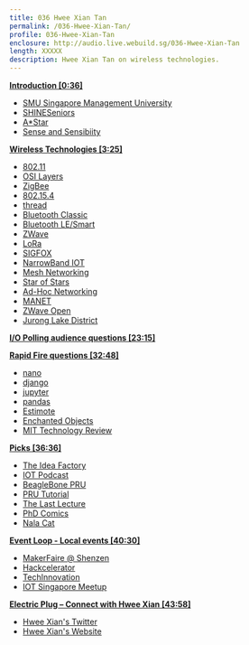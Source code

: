 ```yaml
---
title: 036 Hwee Xian Tan
permalink: /036-Hwee-Xian-Tan/
profile: 036-Hwee-Xian-Tan
enclosure: http://audio.live.webuild.sg/036-Hwee-Xian-Tan
length: XXXXX
description: Hwee Xian Tan on wireless technologies.
---
```


**[Introduction [0:36]](#t=0:36)**

- [SMU Singapore Management University](http://www.smu.edu.sg/)
- [SHINESeniors](http://icity.smu.edu.sg/shinesenior-home)
- [A*Star](https://www.a-star.edu.sg/)
- [Sense and Sensibiity](http://sns.i2r.a-star.edu.sg/)

**[Wireless Technologies [3:25]](#t=3:25)**

- [802.11](https://en.wikipedia.org/wiki/IEEE_802.11)
- [OSI Layers](https://en.wikipedia.org/wiki/OSI_model)
- [ZigBee](http://www.zigbee.org/)
- [802.15.4](https://en.wikipedia.org/wiki/IEEE_802.15.4)
- [thread](https://en.wikipedia.org/wiki/Thread_(network_protocol))
- [Bluetooth Classic](https://en.wikipedia.org/wiki/Bluetooth)
- [Bluetooth LE/Smart](https://en.wikipedia.org/wiki/Bluetooth_low_energy)
- [ZWave](http://www.z-wave.com/)
- [LoRa](https://www.lora-alliance.org/)
- [SIGFOX](https://www.sigfox.com/)
- [NarrowBand IOT](https://en.wikipedia.org/wiki/NarrowBand_IOT)
- [Mesh Networking](https://en.wikipedia.org/wiki/Mesh_networking)
- [Star of Stars](https://www.thethingsnetwork.org/wiki/LoRaWAN/Overview)
- [Ad-Hoc Networking](https://en.wikipedia.org/wiki/Wireless_ad_hoc_network)
- [MANET](https://www.ietf.org/rfc/rfc2501.txt)
- [ZWave Open](http://www.sigmadesigns.com/news/sigma-designs-releases-z-wave-interoperability-layer-into-the-public-domain/)
- [Jurong Lake District](https://www.ura.gov.sg/sales/BLWay/JLD-brochure.pdf)


**[I/O Polling audience questions [23:15]](#t=23:15)**


**[Rapid Fire questions  [32:48]](#t=32:48)**

- [nano](https://www.nano-editor.org/)
- [django](https://www.djangoproject.com/)
- [jupyter](http://jupyter.org/)
- [pandas](http://pandas.pydata.org/)
- [Estimote](http://estimote.com/)
- [Enchanted Objects](https://www.amazon.com/Enchanted-Objects-Innovation-Design-Technology/dp/1476725640)
- [MIT Technology Review](https://www.technologyreview.com/)

**[Picks [36:36]](#t=36:36)**

- [The Idea Factory](https://www.amazon.com/Idea-Factory-Great-American-Innovation/dp/0143122797)
- [IOT Podcast](http://iotpodcast.com/)
- [BeagleBone PRU](http://beagleboard.org/pru)
- [PRU Tutorial](http://www.righto.com/2016/08/pru-tips-understanding-beaglebones.html?m=1)
- [The Last Lecture](https://www.youtube.com/watch?v=ji5_MqicxSo)
- [PhD Comics](http://phdcomics.com/comics.php)
- [Nala Cat](https://nalacat.com/)

**[Event Loop - Local events [40:30]](#t=40:30)**

- [MakerFaire @ Shenzen](http://www.makerfaireshenzhen.com/)
- [Hackcelerator](http://angelhack.com/hackcelerator/)
- [TechInnovation](http://www.techinnovation.com.sg/)
- [IOT Singapore Meetup](http://www.meetup.com/IoT_Singapore/)

**[Electric Plug  – Connect with Hwee Xian [43:58]](#t=43:59)**

- [Hwee Xian's Twitter](https://twitter.com/hxtan_)
- [Hwee Xian's Website ](http://hxtan.info/)
